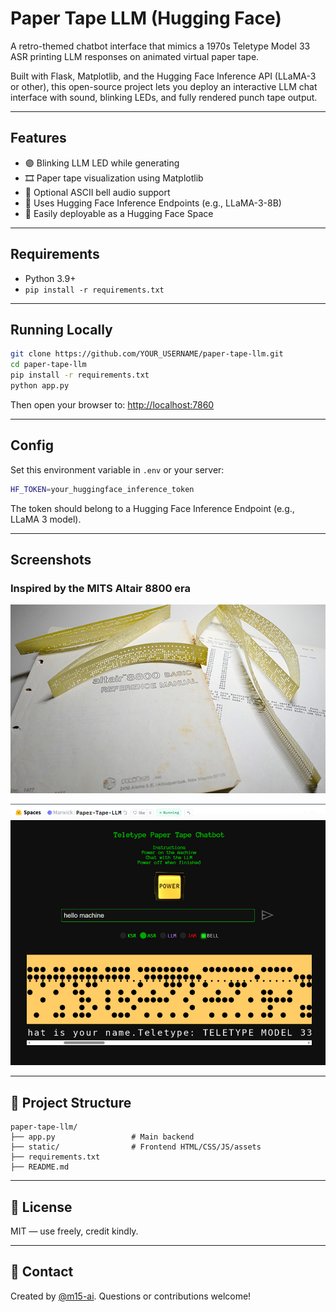 # Paper Tape LLM (Hugging Face)

A retro-themed chatbot interface that mimics a 1970s Teletype Model 33 ASR printing LLM responses on animated virtual paper tape.

Built with Flask, Matplotlib, and the Hugging Face Inference API (LLaMA-3 or other), this open-source project lets you deploy an interactive LLM chat interface with sound, blinking LEDs, and fully rendered punch tape output.

---

## Features

- 🟣 Blinking LLM LED while generating
- 🎞 Paper tape visualization using Matplotlib
- 🔔 Optional ASCII bell audio support
- 🧠 Uses Hugging Face Inference Endpoints (e.g., LLaMA-3-8B)
- 🧰 Easily deployable as a Hugging Face Space

---

## Requirements

- Python 3.9+
- `pip install -r requirements.txt`

---

## Running Locally

```bash
git clone https://github.com/YOUR_USERNAME/paper-tape-llm.git
cd paper-tape-llm
pip install -r requirements.txt
python app.py
```

Then open your browser to: [http://localhost:7860](http://localhost:7860)

---

## Config

Set this environment variable in `.env` or your server:

```bash
HF_TOKEN=your_huggingface_inference_token
```

The token should belong to a Hugging Face Inference Endpoint (e.g., LLaMA 3 model).

---

## Screenshots

### Inspired by the MITS Altair 8800 era
![MITS reference](docs/MITS-boot-loader.jpg)



![Paper Tape UI](docs/papertape.jpg)

---

## 📁 Project Structure

```
paper-tape-llm/
├── app.py                 # Main backend
├── static/                # Frontend HTML/CSS/JS/assets
├── requirements.txt
├── README.md
```

---

## 📝 License

MIT — use freely, credit kindly.

---

## 💬 Contact

Created by [@m15-ai](https://github.com/m15-ai). Questions or contributions welcome!
